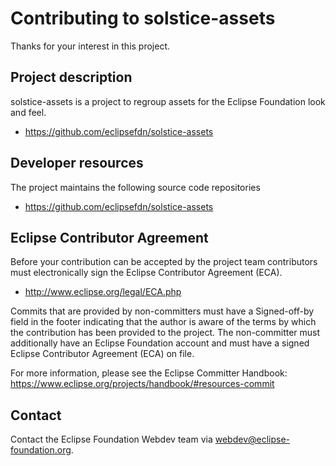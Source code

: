 # Contributing to solstice-assets

Thanks for your interest in this project.

## Project description

solstice-assets is a project to regroup assets for the Eclipse Foundation look and feel. 

* https://github.com/eclipsefdn/solstice-assets

## Developer resources

The project maintains the following source code repositories

* https://github.com/eclipsefdn/solstice-assets

## Eclipse Contributor Agreement

Before your contribution can be accepted by the project team contributors must
electronically sign the Eclipse Contributor Agreement (ECA).

* http://www.eclipse.org/legal/ECA.php

Commits that are provided by non-committers must have a Signed-off-by field in
the footer indicating that the author is aware of the terms by which the
contribution has been provided to the project. The non-committer must
additionally have an Eclipse Foundation account and must have a signed Eclipse
Contributor Agreement (ECA) on file.

For more information, please see the Eclipse Committer Handbook:
https://www.eclipse.org/projects/handbook/#resources-commit

## Contact

Contact the Eclipse Foundation Webdev team via webdev@eclipse-foundation.org.
